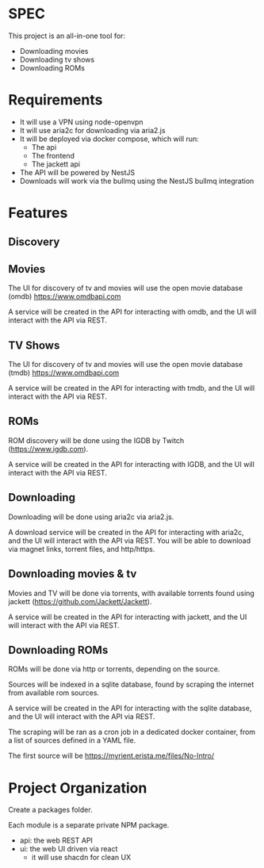 # SPEC

This project is an all-in-one tool for:

- Downloading movies
- Downloading tv shows
- Downloading ROMs

# Requirements

- It will use a VPN using node-openvpn
- It will use aria2c for downloading via aria2.js
- It will be deployed via docker compose, which will run:
    - The api
    - The frontend
    - The jackett api
- The API will be powered by NestJS
- Downloads will work via the bullmq using the NestJS bullmq integration

# Features

## Discovery

## Movies

The UI for discovery of tv and movies will use the open movie database (omdb) https://www.omdbapi.com

A service will be created in the API for interacting with omdb, and the UI will interact with the API via REST.

## TV Shows

The UI for discovery of tv and movies will use the open movie database (tmdb) https://www.omdbapi.com

A service will be created in the API for interacting with tmdb, and the UI will interact with the API via REST.

## ROMs

ROM discovery will be done using the IGDB by Twitch (https://www.igdb.com).

A service will be created in the API for interacting with IGDB, and the UI will interact with the API via REST.

## Downloading

Downloading will be done using aria2c via aria2.js.

A download service will be created in the API for interacting with aria2c, and the UI will interact with the API via REST. You will be able to download via magnet links, torrent files, and http/https.

## Downloading movies & tv

Movies and TV will be done via torrents, with available torrents found using jackett (https://github.com/Jackett/Jackett).

A service will be created in the API for interacting with jackett, and the UI will interact with the API via REST.

## Downloading ROMs

ROMs will be done via http or torrents, depending on the source.

Sources will be indexed in a sqlite database, found by scraping the internet from available rom sources.

A service will be created in the API for interacting with the sqlite database, and the UI will interact with the API via REST.

The scraping will be ran as a cron job in a dedicated docker container, from a list of sources defined in a YAML file.

The first source will be https://myrient.erista.me/files/No-Intro/

# Project Organization

Create a packages folder.

Each module is a separate private NPM package.

- api: the web REST API
- ui: the web UI driven via react
    - it will use shacdn for clean UX